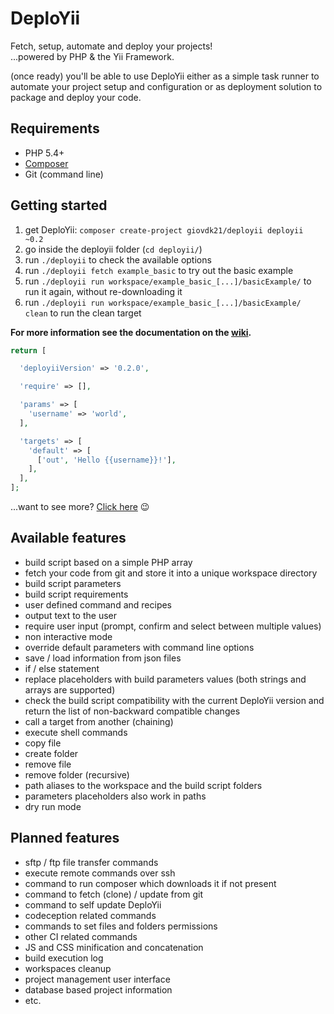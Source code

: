 DeploYii
========

Fetch, setup, automate and deploy your projects!<br>
...powered by PHP & the Yii Framework.

(once ready) you'll be able to use DeploYii either as a simple task runner to automate your project setup and configuration
or as deployment solution to package and deploy your code.


Requirements
-------------

- PHP 5.4+
- [Composer](https://getcomposer.org/)
- Git (command line)


Getting started
-------------

1. get DeploYii: `composer create-project giovdk21/deployii deployii ~0.2`
2. go inside the deployii folder (`cd deployii/`)
3. run `./deployii` to check the available options
4. run `./deployii fetch example_basic` to try out the basic example
5. run `./deployii run workspace/example_basic_[...]/basicExample/` to run it again, without re-downloading it
6. run `./deployii run workspace/example_basic_[...]/basicExample/ clean` to run the clean target

**For more information see the documentation on the [wiki](https://github.com/giovdk21/deployii/wiki).**

```php
return [

  'deployiiVersion' => '0.2.0',

  'require' => [],

  'params' => [
    'username' => 'world',
  ],

  'targets' => [
    'default' => [
      ['out', 'Hello {{username}}!'],
    ],
  ],
];
```

...want to see more? [Click here](https://github.com/giovdk21/deployii-examples/blob/master/basicExample/deployii/build.php) :wink:

Available features
-------------

- build script based on a simple PHP array
- fetch your code from git and store it into a unique workspace directory
- build script parameters
- build script requirements
- user defined command and recipes
- output text to the user
- require user input (prompt, confirm and select between multiple values)
- non interactive mode
- override default parameters with command line options
- save / load information from json files
- if / else statement
- replace placeholders with build parameters values (both strings and arrays are supported)
- check the build script compatibility with the current DeploYii version and return the list of non-backward compatible changes
- call a target from another (chaining)
- execute shell commands
- copy file
- create folder
- remove file
- remove folder (recursive)
- path aliases to the workspace and the build script folders
- parameters placeholders also work in paths
- dry run mode



Planned features
-------------

- sftp / ftp file transfer commands
- execute remote commands over ssh
- command to run composer which downloads it if not present
- command to fetch (clone) / update from git
- command to self update DeploYii
- codeception related commands
- commands to set files and folders permissions
- other CI related commands
- JS and CSS minification and concatenation
- build execution log
- workspaces cleanup
- project management user interface
- database based project information
- etc.